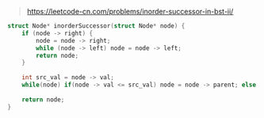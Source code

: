 > https://leetcode-cn.com/problems/inorder-successor-in-bst-ii/

``` c
struct Node* inorderSuccessor(struct Node* node) {
	if (node -> right) {
        node = node -> right;
        while (node -> left) node = node -> left;
        return node;
    }
    
    int src_val = node -> val;
    while(node) if(node -> val <= src_val) node = node -> parent; else break;
    
    return node;
}
```